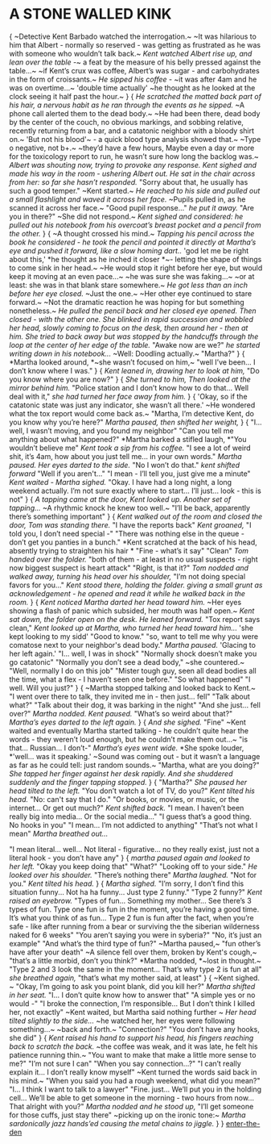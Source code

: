 # A STONE WALLED KINK
{
~Detective Kent Barbado watched the interrogation.~ 
~It was hilarious to him that Albert - normally so reserved - was getting as frustrated as he was with someone who wouldn’t talk back.~ 
*Kent watched Albert rise up, and lean over the table -*~ a feat by the measure of his belly pressed against the table...~ 
~if Kent’s crux was coffee, Albert’s was sugar - and carbohydrates in the form of croissants.~ 
*He sipped his coffee -* ~it was after 4am and he was on overtime...~
'double time actually' ~he thought as he looked at the clock seeing it half past the hour.~
}
{
*He scratched the matted back part of his hair, a nervous habit as he ran through the events as he sipped.* 
~A phone call alerted them to the dead body.~
~He had been there, dead body by the center of the couch, no obvious markings, and sobbing relative, recently returning from a bar, and a catatonic neighbor with a bloody shirt on.~ 
'But not his blood'~ - a quick blood type analysis showed that.~ 
~Type o negative, not b+.~ 
~they’d have a few hours, Maybe even a day or more for the toxicology report to run, he wasn’t sure how long the backlog was.~
*Albert was shouting now, trying to provoke any response.* 
*Kent sighed and made his way in the room - ushering Albert out.* 
*He sat in the chair across from her: so far she hasn’t responded.*
"Sorry about that, he usually has such a good temper." ~Kent started.~ 
*He reached to his side and pulled out a small flashlight and waved it across her face.* 
~Pupils pulled in, as he scanned it across her face.~ 
"Good pupil response..." 
*he put it away.* 
"Are you in there?" 
~She did not respond.~ 
*Kent sighed and considered: he pulled out his notebook from his overcoat’s breast pocket and a pencil from the other.* 
}
{
~A thought crossed his mind.~ 
*Tapping his pencil across the book he considered - he took the pencil and pointed it directly at Martha’s eye and pushed it forward, like a slow homing dart..* 'god let me be right about this,' *he thought as he inched it closer *~- letting the shape of things to come sink in her head.~ 
~He would stop it right before her eye, but would keep it moving at an even pace...~ 
~he was sure she was faking...~ 
~or at least: she was in that blank stare somewhere.~
*He got less than an inch before her eye closed.* 
~Just the one.~ 
~Her other eye continued to stare forward.~ 
~Not the dramatic reaction he was hoping for but something nonetheless.~ 
*He pulled the pencil back and her closed eye opened.* 
*Then closed - with the other one.* 
*She blinked in rapid succession and wobbled her head, slowly coming to focus on the desk, then around her - then at him.* 
*She tried to back away but was stopped by the handcuffs through the loop at the center of her edge of the table.*
"Awake now are we?" *he started writing down in his notebook...*
~Well: Doodling actually.~
"Martha?"
}
{
*Martha looked around, *~she wasn’t focused on him,~ 
"well I’ve been... 
I don’t know where I was."
}
{
*Kent leaned in, drawing her to look at him,* 
"Do you know where you are now?" 
}
{
*She turned to him, Then looked at the mirror behind him.*
"Police station and I don’t know how to do that... 
Well deal with it," *she had turned her face away from him.*
}
{
'Okay, so if the catatonic state was just any indicator, she wasn’t all there.' 
~He wondered what the tox report would come back as.~ 
"Martha, I’m detective Kent, do you know why you’re here?"
*Martha paused, then shifted her weight,*
}
{
"I... 
well, I wasn’t moving, and you found my neighbor"
"Can you tell me anything about what happened?"
*Martha barked a stifled laugh, *"You wouldn’t believe me"
*Kent took a sip from his coffee.* 
"I see a lot of weird shit, it’s 4am, how about you just tell me... 
in your own words."
*Martha paused.*
*Her eyes darted to the side.* 
"No I won’t do that." 
*kent shifted forward*
"Well if you aren't..." 
"I mean - I’ll tell you, just give me a minute"
*Kent waited - Martha sighed.*
"Okay. I have had a long night, a long weekend actually. 
I’m not sure exactly where to start... 
I’ll just... 
look - this is not"
}
{
*A tapping came at the door, Kent looked up.* 
*Another set of tapping...* 
~A rhythmic knock he knew too well.~
"I’ll be back, apparently there’s something important"
}
{
*Kent walked out of the room and closed the door, Tom was standing there.* 
"I have the reports back" 
*Kent groaned,* "I told you, I don’t need special -"
"There was nothing else in the queue - don’t get you panties in a bunch."
*Kent scratched at the back of his head, absently trying to straighten his hair *
"Fine - what’s it say"
"Clean" 
*Tom handed over the folder.* 
"both of them - at least in no usual suspects - right now biggest suspect is heart attack"
"Right, is that it?"
*Tom nodded and walked away, turning his head over his shoulder,* 
"I’m not doing special favors for you..."
*Kent stood there, holding the folder.* 
*giving a small grunt as acknowledgement - he opened and read it while he walked back in the room.*
}
{
*Kent noticed Martha darted her head toward him.* 
~Her eyes showing a flash of panic which subsided, her mouth was half open.~ 
*Kent sat down, the folder open on the desk.* 
*He leaned forward.*
"Tox report says clean," 
*Kent looked up at Martha, who turned her head toward him...*
'she kept looking to my sidd' 
"Good to know."
"so, want to tell me why you were comatose next to your neighbor's dead body."
*Martha paused.* 
'Glacing to her left again.' 
"I... well, I was in shock"
"Normally shock doesn’t make you go catatonic"
"Normally you don’t see a dead body," ~she countered.~
"Well, normally I do on this job"
"Mister tough guy, seen all dead bodies all the time, what a flex - I haven’t seen one before."
"So what happened"
"I well. 
Will you just?" 
}
{
~Martha stopped talking and looked back to Kent.~ 
"I went over there to talk, they invited me in - then just... fell"
"Talk about what?"
"Talk about their dog, it was barking in the night"
"And she just... 
fell over?"
*Martha nodded.*
*Kent paused.* "What’s so weird about that?"
*Martha’s eyes darted to the left again.* 
}
{
*And she sighed.* 
"Fine"
~Kent waited and eventually Martha started talking - he couldn’t quite hear the words - they weren’t loud enough, but he couldn’t make them out...~
"is that... 
Russian... 
I don’t-"
*Martha’s eyes went wide.* 
*She spoke louder, *'well… was it speaking.' 
~Sound was coming out - but it wasn’t a language as far as he could tell: just random sounds.~
"Martha, what are you doing?"
*She tapped her finger against her desk rapidly.* 
*And she shuddered suddenly and the finger tapping stopped.*
}
{
"Martha?"
*She paused her head tilted to the left.* 
"You don’t watch a lot of TV, do you?"
*Kent tilted his head.* 
"No: can't say that I do."
"Or books, or movies, or music, or the internet... 
Or get out much?"
*Kent shifted back.* 
"I mean. 
I haven’t been really big into media... 
Or the social media..."
"I guess that’s a good thing. 
No hooks in you"
"I mean...
I’m not addicted to anything"
"That’s not what I mean" 
*Martha breathed out...*

"I mean literal... 
well... 
Not literal - figurative... 
no they really exist, just not a literal hook - you don’t have any" 
}
{
*martha paused again and looked to her left.*
"Okay you keep doing that"
"What?"
"Looking off to your side." 
*He looked over his shoulder.* 
"There’s nothing there"
*Martha laughed.* 
"Not for you."
*Kent tilted his head.*
}
{ 
*Martha sighed.* 
"I’m sorry, I don’t find this situation funny... 
Not ha ha funny... 
Just type 2 funny."
"Type 2 funny?" 
*Kent raised an eyebrow.*
"Types of fun...
Something my mother... 
See there’s 3 types of fun. 
Type one fun is fun in the moment, you’re having a good time. 
It’s what you think of as fun... 
Type 2 fun is fun after the fact, when you’re safe - like after running from a bear or surviving the the siberian wilderness naked for 6 weeks"
"You aren’t saying you were in syberia?"
"No, it’s just an example"
"And what’s the third type of fun?"
~Martha paused,~ "fun other’s have after your death"
~A silence fell over them, broken by Kent's cough,~ 
"that’s a little morbid, don’t you think?" 
*Martha nodded, *~lost in thought.~
"Type 2 and 3 look the same in the moment...
That’s why type 2 is fun at all" 
*she breathed again,* 
"that’s what my mother said, at least"
}
{
~Kent sighed. ~
"Okay, I’m going to ask you point blank, did you kill her?"
*Martha shifted in her seat.* 
"I... 
I don’t quite know how to answer that"
"A simple yes or no would -"
"I broke the connection, I’m responsible... 
But I don’t think I killed her, not exactly"
~Kent waited, but Martha said nothing further ~ 
*Her head tilted slightly to the side...*
~he watched her, her eyes were following something...~ 
~back and forth.~
"Connection?"
"You don’t have any hooks, she did"
}
{
*Kent raised his hand to support his head, his fingers reaching back to scratch the back.*
~the coffee was weak, and it was late, he felt his patience running thin.~ 
"You want to make that make a little more sense to me?"
"I’m not sure I can"
"When you say connection...?"
"I can’t really explain it...
 I don’t really know myself"
~Kent turned the words said back in his mind.~ 
"When you said you had a rough weekend, what did you mean?"
"I...
I think I want to talk to a lawyer"
"Fine. just... 
We’ll put you in the holding cell...
We’ll be able to get someone in the morning - two hours from now... 
That alright with you?"
*Martha nodded and he stood up,* 
"I’ll get someone for those cuffs, just stay there" 
~picking up on the ironic tone:~ *Martha sardonically jazz hands’ed causing the metal chains to jiggle.*
}
}
[enter-the-den](enter-the-den.md)
